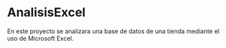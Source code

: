 # AnalisisExcel
En este proyecto se analizara una base de datos de una tienda mediante el uso de Microsoft Excel.
